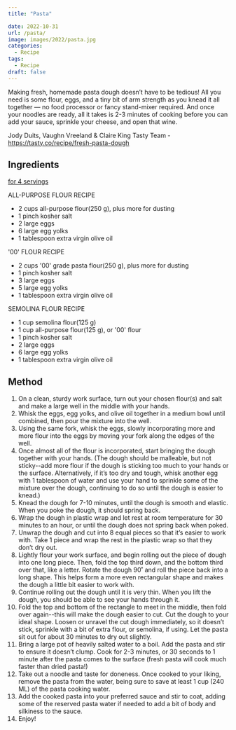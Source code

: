 ```yaml
---
title: "Pasta"

date: 2022-10-31
url: /pasta/
image: images/2022/pasta.jpg
categories:
  - Recipe
tags:
  - Recipe
draft: false
---
```

Making fresh, homemade pasta dough doesn’t have to be tedious! All you need is some flour, eggs, and a tiny bit of arm strength as you knead it all together — no food processor or fancy stand-mixer required. And once your noodles are ready, all it takes is 2-3 minutes of cooking before you can add your sauce, sprinkle your cheese, and open that wine.

Jody Duits, Vaughn Vreeland & Claire King
Tasty Team - https://tasty.co/recipe/fresh-pasta-dough

<!--more-->
## Ingredients

<u>for 4 servings</u>

ALL-PURPOSE FLOUR RECIPE

-   2 cups all-purpose flour(250 g), plus more for dusting
-   1 pinch kosher salt
-   2 large eggs
-   6 large egg yolks
-   1 tablespoon extra virgin olive oil

'00' FLOUR RECIPE

-   2 cups '00' grade pasta flour(250 g), plus more for dusting
-   1 pinch kosher salt
-   3 large eggs
-   5 large egg yolks
-   1 tablespoon extra virgin olive oil

SEMOLINA FLOUR RECIPE

-   1 cup semolina flour(125 g)
-   1 cup all-purpose flour(125 g), or '00' flour
-   1 pinch kosher salt
-   2 large eggs
-   6 large egg yolks
-   1 tablespoon extra virgin olive oil


## Method

1.  On a clean, sturdy work surface, turn out your chosen flour(s) and salt and make a large well in the middle with your hands.
2.  Whisk the eggs, egg yolks, and olive oil together in a medium bowl until combined, then pour the mixture into the well.
3.  Using the same fork, whisk the eggs, slowly incorporating more and more flour into the eggs by moving your fork along the edges of the well.
4.  Once almost all of the flour is incorporated, start bringing the dough together with your hands. (The dough should be malleable, but not sticky--add more flour if the dough is sticking too much to your hands or the surface. Alternatively, if it’s too dry and tough, whisk another egg with 1 tablespoon of water and use your hand to sprinkle some of the mixture over the dough, continuing to do so until the dough is easier to knead.)
5.  Knead the dough for 7-10 minutes, until the dough is smooth and elastic. When you poke the dough, it should spring back.
6.  Wrap the dough in plastic wrap and let rest at room temperature for 30 minutes to an hour, or until the dough does not spring back when poked.
7.  Unwrap the dough and cut into 8 equal pieces so that it’s easier to work with. Take 1 piece and wrap the rest in the plastic wrap so that they don’t dry out.
8.  Lightly flour your work surface, and begin rolling out the piece of dough into one long piece. Then, fold the top third down, and the bottom third over that, like a letter. Rotate the dough 90˚ and roll the piece back into a long shape. This helps form a more even rectangular shape and makes the dough a little bit easier to work with.
9.  Continue rolling out the dough until it is very thin. When you lift the dough, you should be able to see your hands through it.
10.  Fold the top and bottom of the rectangle to meet in the middle, then fold over again--this will make the dough easier to cut. Cut the dough to your ideal shape. Loosen or unravel the cut dough immediately, so it doesn’t stick, sprinkle with a bit of extra flour, or semolina, if using. Let the pasta sit out for about 30 minutes to dry out slightly.
11.  Bring a large pot of heavily salted water to a boil. Add the pasta and stir to ensure it doesn’t clump. Cook for 2-3 minutes, or 30 seconds to 1 minute after the pasta comes to the surface (fresh pasta will cook much faster than dried pasta!)
12.  Take out a noodle and taste for doneness. Once cooked to your liking, remove the pasta from the water, being sure to save at least 1 cup (240 ML) of the pasta cooking water.
13.  Add the cooked pasta into your preferred sauce and stir to coat, adding some of the reserved pasta water if needed to add a bit of body and silkiness to the sauce.
14.  Enjoy!